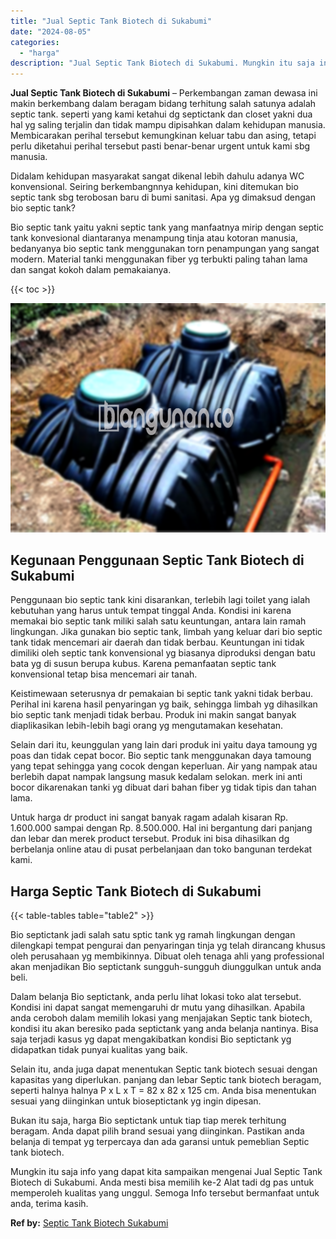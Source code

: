```yaml
---
title: "Jual Septic Tank Biotech di Sukabumi"
date: "2024-08-05"
categories: 
  - "harga"
description: "Jual Septic Tank Biotech di Sukabumi. Mungkin itu saja info yang dapat kita sampaikan mengenai Jual Septic Tank Biotech di Sukabumi. Anda mesti bisa memilih..."
---
```


**Jual Septic Tank Biotech di Sukabumi** – Perkembangan zaman dewasa ini makin berkembang dalam beragam bidang terhitung salah satunya adalah septic tank. seperti yang kami ketahui dg septictank dan closet yakni dua hal yg saling terjalin dan tidak mampu dipisahkan dalam kehidupan manusia. Membicarakan perihal tersebut kemungkinan keluar tabu dan asing, tetapi perlu diketahui perihal tersebut pasti benar-benar urgent untuk kami sbg manusia.

Didalam kehidupan masyarakat sangat dikenal lebih dahulu adanya WC konvensional. Seiring berkembangnnya kehidupan, kini ditemukan bio septic tank sbg terobosan baru di bumi sanitasi. Apa yg dimaksud dengan bio septic tank?

Bio septic tank yaitu yakni septic tank yang manfaatnya mirip dengan septic tank konvesional diantaranya menampung tinja atau kotoran manusia, bedanyanya bio septic tank menggunakan torn penampungan yang sangat modern. Material tanki menggunakan fiber yg terbukti paling tahan lama dan sangat kokoh dalam pemakaianya.

{{< toc >}}

![Jual Septic Tank Biotech di Sukabumi](/images/jual-bio-septictank-22.png)

## Kegunaan Penggunaan Septic Tank Biotech di Sukabumi

Penggunaan bio septic tank kini disarankan, terlebih lagi toilet yang ialah kebutuhan yang harus untuk tempat tinggal Anda. Kondisi ini karena memakai bio septic tank miliki salah satu keuntungan, antara lain ramah lingkungan. Jika gunakan bio septic tank, limbah yang keluar dari bio septic tank tidak mencemari air daerah dan tidak berbau. Keuntungan ini tidak dimiliki oleh septic tank konvensional yg biasanya diproduksi dengan batu bata yg di susun berupa kubus. Karena pemanfaatan septic tank konvensional tetap bisa mencemari air tanah.

Keistimewaan seterusnya dr pemakaian bi septic tank yakni tidak berbau. Perihal ini karena hasil penyaringan yg baik, sehingga limbah yg dihasilkan bio septic tank menjadi tidak berbau. Produk ini makin sangat banyak diaplikasikan lebih-lebih bagi orang yg mengutamakan kesehatan.

Selain dari itu, keunggulan yang lain dari produk ini yaitu daya tamoung yg poas dan tidak cepat bocor. Bio septic tank menggunakan daya tamoung yang tepat sehingga yang cocok dengan keperluan. Air yang nampak atau berlebih dapat nampak langsung masuk kedalam selokan. merk ini anti bocor dikarenakan tanki yg dibuat dari bahan fiber yg tidak tipis dan tahan lama.

Untuk harga dr product ini sangat banyak ragam adalah kisaran Rp. 1.600.000 sampai dengan Rp. 8.500.000. Hal ini bergantung dari panjang dan lebar dan merek product tersebut. Produk ini bisa dihasilkan dg berbelanja online atau di pusat perbelanjaan dan toko bangunan terdekat kami.

## Harga Septic Tank Biotech di Sukabumi

{{< table-tables table="table2" >}}

Bio septictank jadi salah satu sptic tank yg ramah lingkungan dengan dilengkapi tempat pengurai dan penyaringan tinja yg telah dirancang khusus oleh perusahaan yg membikinnya. Dibuat oleh tenaga ahli yang professional akan menjadikan Bio septictank sungguh-sungguh diunggulkan untuk anda beli.

Dalam belanja Bio septictank, anda perlu lihat lokasi toko alat tersebut. Kondisi ini dapat sangat memengaruhi dr mutu yang dihasilkan. Apabila anda ceroboh dalam memilih lokasi yang menjajakan Septic tank biotech, kondisi itu akan beresiko pada septictank yang anda belanja nantinya. Bisa saja terjadi kasus yg dapat mengakibatkan kondisi Bio septictank yg didapatkan tidak punyai kualitas yang baik.

Selain itu, anda juga dapat menentukan Septic tank biotech sesuai dengan kapasitas yang diperlukan. panjang dan lebar Septic tank biotech beragam, seperti halnya halnya P x L x T = 82 x 82 x 125 cm. Anda bisa menentukan sesuai yang diinginkan untuk bioseptictank yg ingin dipesan.

Bukan itu saja, harga Bio septictank untuk tiap tiap merek terhitung beragam. Anda dapat pilih brand sesuai yang diinginkan. Pastikan anda belanja di tempat yg terpercaya dan ada garansi untuk pemeblian Septic tank biotech.

Mungkin itu saja info yang dapat kita sampaikan mengenai Jual Septic Tank Biotech di Sukabumi. Anda mesti bisa memilih ke-2 Alat tadi dg pas untuk memperoleh kualitas yang unggul. Semoga Info tersebut bermanfaat untuk anda, terima kasih.

**Ref by:** [Septic Tank Biotech Sukabumi](https://id.wikipedia.org/wiki/Septic)

